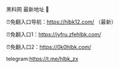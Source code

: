黑料网 最新地址 👋

⏰免翻入口导航：https://hlbk12.com/ （最新）

⏰免翻入口1：https://jyfru.zfehlbk.com/

⏰免翻入口2：https://0k0hlbk.com/

telegram:https://t.me/hlbk_zx
